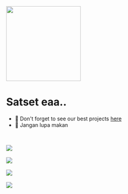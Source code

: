 <img src="https://c.tenor.com/-AyTtMgs2mMAAAAi/nyan-cat-nyan.gif" width="200px">

# Satset eaa..

- 🚀 Don't forget to see our best projects <a href="https://spandiv.xyz/">here</a>
- 🍔 Jangan lupa makan

<br>

<a href="https://spandiv.xyz/"><img align="center" src="https://github-readme-stats.vercel.app/api?username=praseetyaa&show_icons=true&theme=codeSTACKr"/></a>
<br><br>
<a href="https://spandiv.xyz/"><img align="center" src="https://github-readme-stats.vercel.app/api/wakatime?username=isnaprasetyo&theme=codeSTACKr"/></a>
<br><br>
<a href="https://spandiv.xyz/"><img align="center" src="https://github-readme-stats.vercel.app/api/top-langs/?username=praseetyaa&layout=compact&theme=codeSTACKr"/></a>
<br><br>
<a href="https://spandiv.xyz/"><img align="center" src="https://github-readme-stats.vercel.app/api/pin/?username=praseetyaa&repo=spandiv-press&theme=codeSTACKr"/></a>

<!--
**praseetyaa/praseetyaa** is a ✨ _special_ ✨ repository because its `README.md` (this file) appears on your GitHub profile.

Here are some ideas to get you started:

- 🔭 I’m currently working on ...
- 🌱 I’m currently learning ...
- 👯 I’m looking to collaborate on ...
- 🤔 I’m looking for help with ...
- 💬 Ask me about ...
- 📫 How to reach me: ...
- 😄 Pronouns: ...
- ⚡ Fun fact: ...
-->
